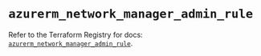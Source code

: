 # `azurerm_network_manager_admin_rule`

Refer to the Terraform Registry for docs: [`azurerm_network_manager_admin_rule`](https://registry.terraform.io/providers/hashicorp/azurerm/3.115.0/docs/resources/network_manager_admin_rule).

